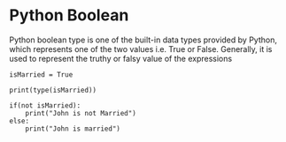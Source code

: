 # Python Boolean

Python boolean type is one of the built-in data types provided by Python, which represents one of the two values i.e. True or False. Generally, it is used to represent the truthy or falsy value of the expressions

```
isMarried = True

print(type(isMarried))

if(not isMarried):
    print("John is not Married")
else:
    print("John is married")
```

